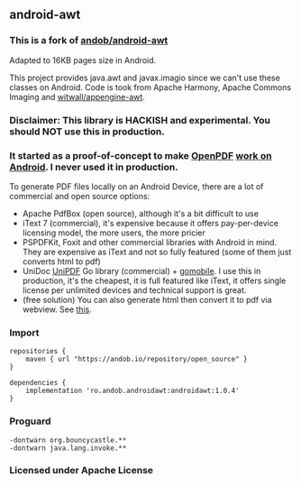 
## android-awt

### This is a fork of [andob/android-awt](https://github.com/andob/android-awt)

Adapted to 16KB pages size in Android.

This project provides java.awt and javax.imagio since we can't use 
these classes on Android. Code is took from Apache Harmony, Apache Commons Imaging and [witwall/appengine-awt](https://github.com/witwall/appengine-awt).

### Disclaimer: This library is HACKISH and experimental. You should NOT use this in production.

### It started as a proof-of-concept to make [OpenPDF](https://github.com/LibrePDF/OpenPDF) [work on Android](https://github.com/LibrePDF/OpenPDF/issues/118). I never used it in production.


To generate PDF files locally on an Android Device, there are a lot of commercial and open source options:

- Apache PdfBox (open source), although it's a bit difficult to use
- iText 7 (commercial), it's expensive because it offers pay-per-device licensing model, the more users, the more pricier
- PSPDFKit, Foxit and other commercial libraries with Android in mind. They are expensive as iText and not so fully featured (some of them just converts html to pdf)
- UniDoc [UniPDF](https://unidoc.io/unipdf/) Go library (commercial) + [gomobile](https://github.com/golang/mobile). I use this in production, it's the cheapest, it is full featured like iText, it offers single license per unlimited devices and technical support is great.
- (free solution) You can also generate html then convert it to pdf via webview. See [this](https://www.geeksforgeeks.org/how-to-convert-webview-to-pdf-in-android/).

### Import

```
repositories {
    maven { url "https://andob.io/repository/open_source" }
}
```

```
dependencies {
	implementation 'ro.andob.androidawt:androidawt:1.0.4'
}
```

### Proguard

```
-dontwarn org.bouncycastle.**
-dontwarn java.lang.invoke.**
```

### Licensed under Apache License
